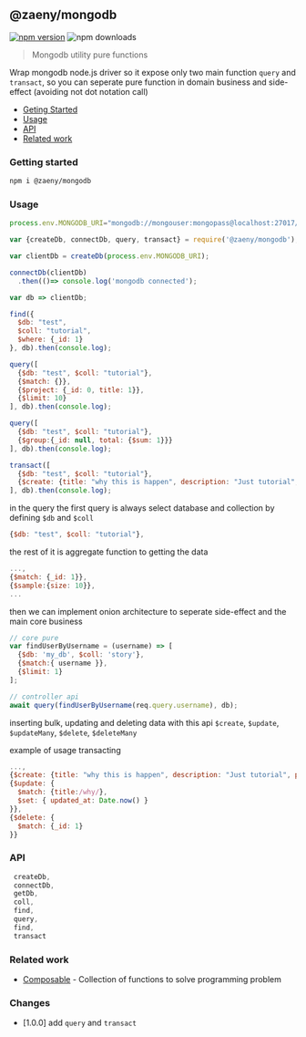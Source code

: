 ## @zaeny/mongodb

[![npm version](https://img.shields.io/npm/v/@zaeny/mongodb.svg)](https://www.npmjs.com/package/@zaeny/mongodb)
![npm downloads](https://img.shields.io/npm/dm/@zaeny/mongodb.svg)  

> Mongodb utility pure functions

Wrap mongodb node.js driver so it expose only two main function `query` and `transact`, so you can seperate pure function in domain business and side-effect (avoiding not dot notation call)

- [Geting Started](#getting-started)
- [Usage](#usage)
- [API](#api)
- [Related work](#related-work)

### Getting started 

```sh
npm i @zaeny/mongodb
```

### Usage 

```js
process.env.MONGODB_URI="mongodb://mongouser:mongopass@localhost:27017/test?authSource=admin&tls=false";

var {createDb, connectDb, query, transact} = require('@zaeny/mongodb');

var clientDb = createDb(process.env.MONGODB_URI);

connectDb(clientDb)
  .then(()=> console.log('mongodb connected');

var db => clientDb;

find({
  $db: "test",
  $coll: "tutorial",
  $where: {_id: 1}
}, db).then(console.log);

query([
  {$db: "test", $coll: "tutorial"},
  {$match: {}},
  {$project: {_id: 0, title: 1}},
  {$limit: 10}
], db).then(console.log);

query([
  {$db: "test", $coll: "tutorial"},
  {$group:{_id: null, total: {$sum: 1}}}
], db).then(console.log);

transact([
  {$db: "test", $coll: "tutorial"},
  {$create: {title: "why this is happen", description: "Just tutorial", published: false}}  
], db).then(console.log);
```

in the query the first query is always select database and collection by defining `$db` and `$coll`

```js
{$db: "test", $coll: "tutorial"},
```
the rest of it is aggregate function to getting the data
```js
...,
{$match: {_id: 1}},
{$sample:{size: 10}},
...
```

then we can implement onion architecture to seperate side-effect and the main core business

```js
// core pure
var findUserByUsername = (username) => [
  {$db: 'my_db', $coll: 'story'},
  {$match:{ username }},
  {$limit: 1}
];

// controller api
await query(findUserByUsername(req.query.username), db);
```
inserting bulk, updating and deleting data with this api 
`$create`, `$update`, `$updateMany`, `$delete`, `$deleteMany`

example of usage transacting

```js
...,
{$create: {title: "why this is happen", description: "Just tutorial", published: false}}
{$update: {
  $match: {title:/why/},
  $set: { updated_at: Date.now() }
}},
{$delete: {
  $match: {_id: 1}
}}
```

### API
```js
 createDb,
 connectDb,
 getDb,
 coll,
 find,
 query,
 find,
 transact
```

### Related work
- [Composable](https://github.com/azizzaeny/composable/tree/main) - Collection of functions to solve programming problem

### Changes
 - [1.0.0] add `query` and `transact`
